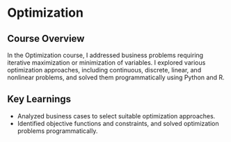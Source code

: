 # Optimization

## Course Overview

In the Optimization course, I addressed business problems requiring iterative maximization or minimization of variables. I explored various optimization approaches, including continuous, discrete, linear, and nonlinear problems, and solved them programmatically using Python and R.

## Key Learnings

- Analyzed business cases to select suitable optimization approaches.
- Identified objective functions and constraints, and solved optimization problems programmatically.


